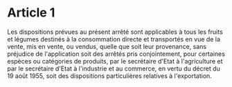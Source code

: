 # Article 1

Les dispositions prévues au présent arrêté sont applicables à tous les fruits et légumes destinés à la consommation directe et transportés en vue de la vente, mis en vente, ou vendus, quelle que soit leur provenance, sans préjudice de l'application soit des arrêtés pris conjointement, pour certaines espèces ou catégories de produits, par le secrétaire d'Etat à l'agriculture et par le secrétaire d'Etat à l'industrie et au commerce, en vertu du décret du 19 août 1955, soit des dispositions particulières relatives à l'exportation.
